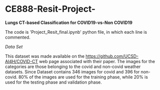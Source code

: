 # CE888-Resit-Project-

**Lungs CT-based Classification for COVID19-vs-Non COVID19**

The code is 'Project_Resit_final.ipynb' python file, in which each line is commented.

*Data Set*

This dataset was made available on the https://github.com/UCSD-AI4H/COVID-CT web page associated with their paper. The images for the categories are those belonging to the covid and non-covid weather datasets. Since Dataset contains 346  images for covid and 396 for non-covid.  80% of the images are used for the training phase, while 20% is used for the testing phase and validation phase. 
